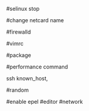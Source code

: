 #selinux stop

#change netcard name

#firewalld

#vimrc

#package

#performance command

ssh 
known_host,

#random 

#enable epel
#editor
#network
